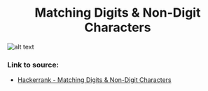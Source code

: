 <h1 align="center">Matching Digits & Non-Digit Characters</h1>

![alt text](https://images2.imgbox.com/7f/24/4zixJRml_o.png?raw=true)

### Link to source: 
- <a href="https://www.hackerrank.com/challenges/matching-digits-non-digit-character/problem">Hackerrank - Matching Digits & Non-Digit Characters</a>

